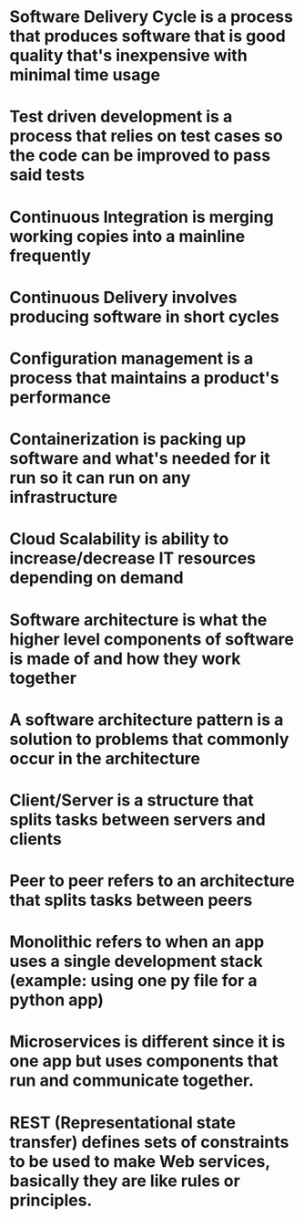 # Software Delivery Cycle is a process that produces software that is good quality that's inexpensive with minimal time usage

# Test driven development is a process that relies on test cases so the code can be improved to pass said tests

# Continuous Integration is merging working copies into a mainline frequently

# Continuous Delivery involves producing software in short cycles

# Configuration management is a process that maintains a product's performance

# Containerization is packing up software and what's needed for it run so it can run on any infrastructure

# Cloud Scalability is ability to increase/decrease IT resources depending on demand

# Software architecture is what the higher level components of software is made of and how they work together

# A software architecture pattern is a solution to problems that commonly occur in the architecture

# Client/Server is a structure that splits tasks between servers and clients

# Peer to peer refers to an architecture that splits tasks between peers

# Monolithic refers to when an app uses a single development stack (example: using one py file for a python app)

# Microservices is different since it is one app but uses components that run and communicate together.

# REST (Representational state transfer) defines sets of constraints to be used to make Web services, basically they are like rules or principles.

